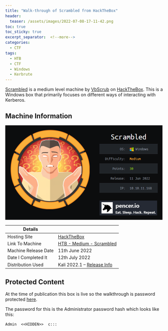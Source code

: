 ```yaml
---
title: "Walk-through of Scrambled from HackTheBox"
header:
  teaser: /assets/images/2022-07-08-17-11-42.png
toc: true
toc_sticky: true
excerpt_separator:  <!--more-->
categories:
  - CTF
tags:
  - HTB
  - CTF
  - Windows
  - Kerbrute
---
```


[Scrambled](https://www.hackthebox.com/home/machines/profile/476) is a medium level machine by [VbScrub](https://www.hackthebox.com/home/users/profile/158833) on [HackTheBox](https://www.hackthebox.com/home). This is a Windows box that primarily focuses on different ways of interacting with Kerberos.

<!--more-->

## Machine Information

![scrambled](/assets/images/2022-07-08-17-11-42.png)

| Details |  |
| --- | --- |
| Hosting Site | [HackTheBox](https://www.hackthebox.eu) |
| Link To Machine | [HTB - Medium - Scrambled](https://www.hackthebox.com/home/machines/profile/476) |
| Machine Release Date | 11th June 2022 |
| Date I Completed It | 12th July 2022 |
| Distribution Used | Kali 2022.1 – [Release Info](https://www.kali.org/blog/kali-linux-2022-1-release/) |

## Protected Content

At the time of publication this box is live so the walkthrough is password protected [here](/assets/pdfs/2022-07-12-ctf-htb-scrambled.pdf).

The password for this is the Administrator password hash which looks like this:

```text
Admin  <<HIDDEN>>  c:::
```
